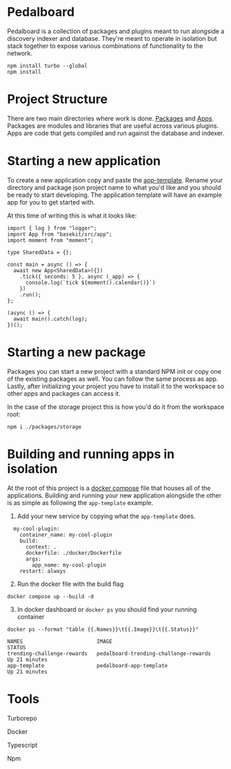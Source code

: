 # Pedalboard

Pedalboard is a collection of packages and plugins meant to run alongside a discovery indexer and database. They're meant to operate in isolation but stack together to expose various combinations of functionality to the network.

```
npm install turbo --global
npm install
```

# Project Structure

There are two main directories where work is done. [Packages](./packages) and [Apps](./apps). Packages are modules and libraries that are useful across various plugins. Apps are code that gets compiled and run against the database and indexer.

# Starting a new application

To create a new application copy and paste the [app-template](./apps/app-template/). Rename your directory and package json project name to what you'd like and you should be ready to start developing. The application template will have an example app for you to get started with.

At this time of writing this is what it looks like:

```
import { log } from "logger";
import App from "basekit/src/app";
import moment from "moment";

type SharedData = {};

const main = async () => {
  await new App<SharedData>({})
    .tick({ seconds: 5 }, async (_app) => {
      console.log(`tick ${moment().calendar()}`)
    })
    .run();
};

(async () => {
  await main().catch(log);
})();
```

# Starting a new package

Packages you can start a new project with a standard NPM init or copy one of the existing packages as well. You can follow the same process as app. Lastly, after initializing your project you have to install it to the workspace so other apps and packages can access it.

In the case of the storage project this is how you'd do it from the workspace root:

```
npm i ./packages/storage
```

# Building and running apps in isolation

At the root of this project is a [docker compose](./docker-compose.yml) file that houses all of the applications. Building and running your new application alongside the other is as simple as following the `app-template` example.

1. Add your new service by copying what the `app-template` does.

```
  my-cool-plugin:
    container_name: my-cool-plugin
    build:
      context: .
      dockerfile: ./docker/Dockerfile
      args:
        app_name: my-cool-plugin
    restart: always
```

2. Run the docker file with the build flag

```
docker compose up --build -d
```

3. In docker dashboard or `docker ps` you should find your running container

```
docker ps --format "table {{.Names}}\t{{.Image}}\t{{.Status}}"

NAMES                        IMAGE                                    STATUS
trending-challenge-rewards   pedalboard-trending-challenge-rewards    Up 21 minutes
app-template                 pedalboard-app-template                  Up 21 minutes
```

# Tools

Turborepo

Docker

Typescript

Npm
